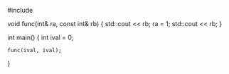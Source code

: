 #include<iostream>

void func(int& ra, const int& rb) 
{
	std::cout << rb;
	ra = 1;
	std::cout << rb;
}

int main() 
{
	int ival = 0;

	func(ival, ival);
}
